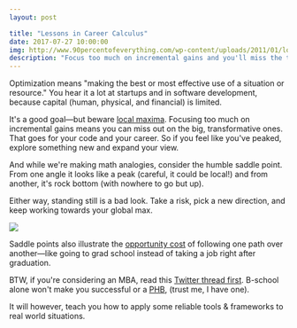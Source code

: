 ```yaml
---
layout: post

title: "Lessons in Career Calculus"
date: 2017-07-27 10:00:00
img: http://www.90percentofeverything.com/wp-content/uploads/2011/01/locmax.gif
description: "Focus too much on incremental gains and you'll miss the truly transformative ones"
---
```


Optimization means "making the best or most effective use of a situation or resource." You hear it a lot at startups and in software development, because capital (human, physical, and financial) is limited.

It's a good goal&mdash;but beware [local maxima](). Focusing too much on incremental gains means you can miss out on the big, transformative ones. That goes for your code and your career. So if you feel like you've peaked, explore something new and expand your view.

And while we're making math analogies, consider the humble saddle point. From one angle it looks like a peak (careful, it could be local!) and from another, it's rock bottom (with nowhere to go but up). 

Either way, standing still is a bad look. Take a risk, pick a new direction, and keep working towards your global max.

<p class="center"><a href="https://upload.wikimedia.org/wikipedia/commons/thumb/1/1e/Saddle_point.svg/600px-Saddle_point.svg.png"><img src="https://upload.wikimedia.org/wikipedia/commons/thumb/1/1e/Saddle_point.svg/600px-Saddle_point.svg.png" class="inlineimg"></a></p>

Saddle points also illustrate the [opportunity cost](http://www.mikewchan.com/2016/02/opportunity-cost-career/) of following one path over another&mdash;like going to grad school instead of taking a job right after graduation.

BTW, if you're considering an MBA, read this [Twitter thread first](https://twitter.com/levelsio/status/887979497475129344). B-school alone won't make you successful or a [PHB](https://www.wikiwand.com/en/Pointy-haired_Boss), (trust me, I have one). 

It will however, teach you how to apply some reliable tools & frameworks to real world situations.